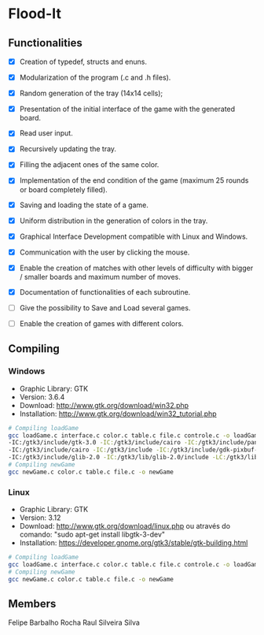 # Flood-It

## Functionalities

- [X] Creation of typedef, structs and enuns.
- [X] Modularization of the program (.c and .h files).
- [X] Random generation of the tray (14x14 cells);
- [X] Presentation of the initial interface of the game with the generated board.
- [X] Read user input.
- [X] Recursively updating the tray.
- [X] Filling the adjacent ones of the same color.
- [X] Implementation of the end condition of the game (maximum 25 rounds or board completely filled).
- [X] Saving and loading the state of a game.
- [X] Uniform distribution in the generation of colors in the tray.
- [X] Graphical Interface Development compatible with Linux and Windows.
- [X] Communication with the user by clicking the mouse.
- [X] Enable the creation of matches with other levels of difficulty with bigger / smaller boards and maximum number of moves.
- [X] Documentation of functionalities of each subroutine.

- [ ] Give the possibility to Save and Load several games.
- [ ] Enable the creation of games with different colors.

## Compiling

### Windows

* Graphic Library: GTK
* Version: 3.6.4
* Download: http://www.gtk.org/download/win32.php
* Installation: http://www.gtk.org/download/win32_tutorial.php

```bash
# Compiling loadGame
gcc loadGame.c interface.c color.c table.c file.c controle.c -o loadGame -mms-bitfields 
-IC:/gtk3/include/gtk-3.0 -IC:/gtk3/include/cairo -IC:/gtk3/include/pango-1.0 -IC:/gtk3/include/atk-1.0 
-IC:/gtk3/include/cairo -IC:/gtk3/include -IC:/gtk3/include/gdk-pixbuf-2.0 -IC:/gtk3/include/libpng15 
-IC:/gtk3/include/glib-2.0 -IC:/gtk3/lib/glib-2.0/include -LC:/gtk3/lib -lgtk-3 -lgobject-2.0 -lglib-2.0
# Compiling newGame
gcc newGame.c color.c table.c file.c -o newGame
```

### Linux

* Graphic Library: GTK
* Version: 3.12
* Download: http://www.gtk.org/download/linux.php ou através do comando: "sudo apt-get install libgtk-3-dev"
* Installation: https://developer.gnome.org/gtk3/stable/gtk-building.html

```bash
# Compiling loadGame
gcc loadGame.c interface.c color.c table.c file.c controle.c -o loadGame `pkg-config --cflags --libs gtk+-3.0`
# Compiling newGame
gcc newGame.c color.c table.c file.c -o newGame
```


##  Members

Felipe Barbalho Rocha 
Raul Silveira Silva

